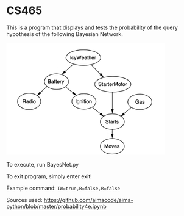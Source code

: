 # CS465

This is a program that displays and tests the probability of the query hypothesis of the following Bayesian Network.

![Image of Bayesian Network](https://github.com/blakepennington97/CS465/blob/master/image.png)

To execute, run BayesNet.py

To exit program, simply enter exit!



Example command:
 `IW=true,B=false,R=false`
    
    
Sources used:
    https://github.com/aimacode/aima-python/blob/master/probability4e.ipynb
    
